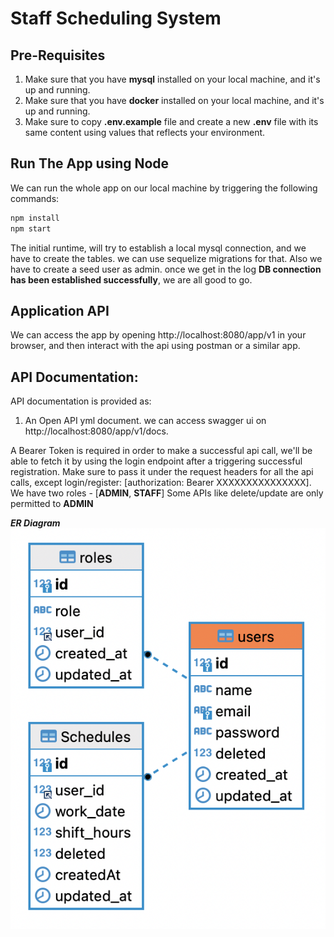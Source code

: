 # Staff Scheduling System

## Pre-Requisites
1. Make sure that you have **mysql** installed on your local machine, and it's up and running.
1. Make sure that you have **docker** installed on your local machine, and it's up and running.
3. Make sure to copy **.env.example** file and create a new **.env** file with its same content using values that reflects your environment.

## Run The App using Node
We can run the whole app on our local machine by triggering the following commands:

```bash
npm install
npm start
```

The initial runtime, will try to establish a local mysql connection, and we have to create the tables. we can use sequelize migrations for that. Also we have to create a seed user as admin.
once we get in the log **DB connection has been established successfully**, we are all good to go.

## Application API
We can access the app by opening http://localhost:8080/app/v1 in your browser, and then interact with the api
using postman or a similar app.

## API Documentation:
API documentation is provided as:
1. An Open API yml document. we can access swagger ui on http://localhost:8080/app/v1/docs.

A Bearer Token is required in order to make a successful api call, we'll be able to fetch it by using the login endpoint after a triggering successful registration.
Make sure to pass it under the request headers for all the api calls, except login/register: [authorization: Bearer XXXXXXXXXXXXXXX].
We have two roles - [**ADMIN**, **STAFF**]
Some APIs like delete/update are only permitted to **ADMIN**

***ER Diagram***
![alt text](https://github.com/itz-sunny/Staff-Scheduling-System-Node/blob/main/er-diagram.png?raw=true)
